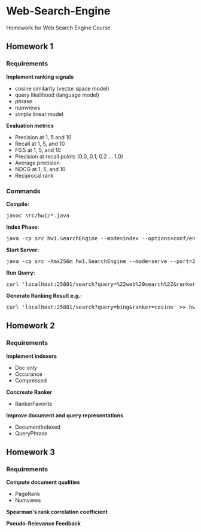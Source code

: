  # Web-Search-Engine
Homework for Web Search Engine Course

## Homework 1

### Requirements
**Implement ranking signals**
- cosine similarity (vector space model)
- query likelihood (language model)
- phrase
- numviews
- simple linear model

**Evaluation metrics**
- Precision at 1, 5 and 10
- Recall at 1, 5, and 10
- F0.5 at 1, 5, and 10
- Precision at recall points (0.0, 0.1, 0.2 ... 1.0)
- Average precision
- NDCG at 1, 5, and 10
- Reciprocal rank

### Commands
**Compile:**
<pre>javac src/hw1/*.java</pre>

**Index Phase:**
<pre>java -cp src hw1.SearchEngine --mode=index --options=conf/engine1.conf</pre>

**Start Server:**
<pre>java -cp src -Xmx256m hw1.SearchEngine --mode=serve --port=25801 --options=conf/engine1.conf</pre>

**Run Query:**
<pre>curl 'localhost:25801/search?query=%22web%20search%22&ranker=fullscan'</pre>

**Generate Ranking Result e.g.:**
<pre>curl 'localhost:25801/search?query=bing&ranker=cosine' >> hw1.1-vsm.tsv</pre>

## Homework 2

### Requirements
**Implement indexers**
- Doc only
- Occurance
- Compressed

**Concreate Ranker**
- RankerFavorite

**Improve document and query representations**
- DocumentIndexed
- QueryPhrase

## Homework 3

### Requirements
**Compute document qualities**
- PageRank
- Numviews

**Spearman's rank correlation coefficient**

**Pseudo-Relevance Feedback**
